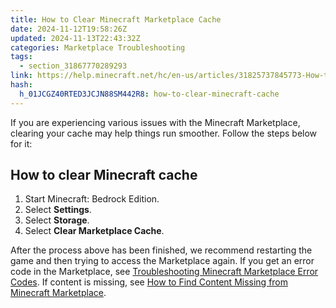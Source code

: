 ```yaml
---
title: How to Clear Minecraft Marketplace Cache
date: 2024-11-12T19:58:26Z
updated: 2024-11-13T22:43:32Z
categories: Marketplace Troubleshooting
tags:
  - section_31867770289293
link: https://help.minecraft.net/hc/en-us/articles/31825737845773-How-to-Clear-Minecraft-Marketplace-Cache
hash:
  h_01JCGZ40RTED3JCJN88SM442R8: how-to-clear-minecraft-cache
---
```


If you are experiencing various issues with the Minecraft Marketplace, clearing your cache may help things run smoother. Follow the steps below for it:

## How to clear Minecraft cache

1.  Start Minecraft: Bedrock Edition.
2.  Select **Settings**.
3.  Select **Storage**.
4.  Select **Clear Marketplace Cache**.

After the process above has been finished, we recommend restarting the game and then trying to access the Marketplace again. If you get an error code in the Marketplace, see [Troubleshooting Minecraft Marketplace Error Codes](./Troubleshooting-Minecraft-Marketplace-Error-Codes.md). If content is missing, see [How to Find Content Missing from Minecraft Marketplace](./View-Your-Minecraft-Marketplace-Content.md).
